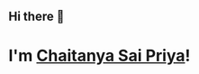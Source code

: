 ## Hi there 👋
<h1>I'm <a href="https://github.com/chaitanyasaipriyavaka">Chaitanya Sai Priya</a>!</h1>

<!--
**chaitanyasaipriyavaka/chaitanyasaipriyavaka** is a ✨ _special_ ✨ repository because its `README.md` (this file) appears on your GitHub profile.

Here are some ideas to get you started:

- 🔭 I’m currently working on ...
- 🌱 I’m currently learning ...
- 👯 I’m looking to collaborate on ...
- 🤔 I’m looking for help with ...
- 💬 Ask me about ...
- 📫 How to reach me: ...
- 😄 Pronouns: ...
- ⚡ Fun fact: ...
-->
